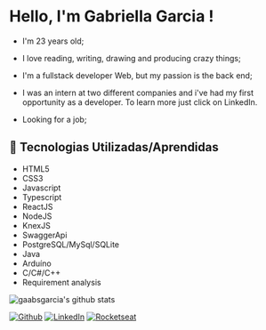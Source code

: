 # Hello, I'm Gabriella Garcia !

- I'm 23 years old;
- I love reading, writing, drawing and producing crazy things;
- I'm a fullstack developer Web, but my passion is the back end;
- I was an intern at two different companies and i've had my first opportunity as a developer. To learn more just click on LinkedIn.

- Looking for a job;

## 🚀 Tecnologias Utilizadas/Aprendidas

<!--ts-->
   * HTML5
   * CSS3
   * Javascript
   * Typescript
   * ReactJS
   * NodeJS
   * KnexJS
   * SwaggerApi
   * PostgreSQL/MySql/SQLite
   * Java
   * Arduíno
   * C/C#/C++
   * Requirement analysis
<!--te-->

![gaabsgarcia's github stats](https://github-readme-stats.vercel.app/api?username=gaabsgarcia&show_icons=true&theme=dark)


[![Github](https://img.shields.io/github/followers/gaabsgarcia?style=flate&labelColor=00000&logo=Github&Color=white)](https://github.com/gaabsgarcia)
[![LinkedIn](https://img.shields.io/badge/My%20Profile-LinkedIn-green)](http://www.linkedin.com/in/gabriella-garcia-41642619b)
[![Rocketseat](https://img.shields.io/badge/My%20Profile-Rocketseat-green)](https://app.rocketseat.com.br/me/gabriella-garcia-01476)
